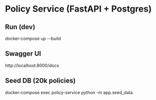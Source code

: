 # Policy Service (FastAPI + Postgres)

## Run (dev)
docker-compose up --build

## Swagger UI
http://localhost:8000/docs

## Seed DB (20k policies)
docker-compose exec policy-service python -m app.seed_data
